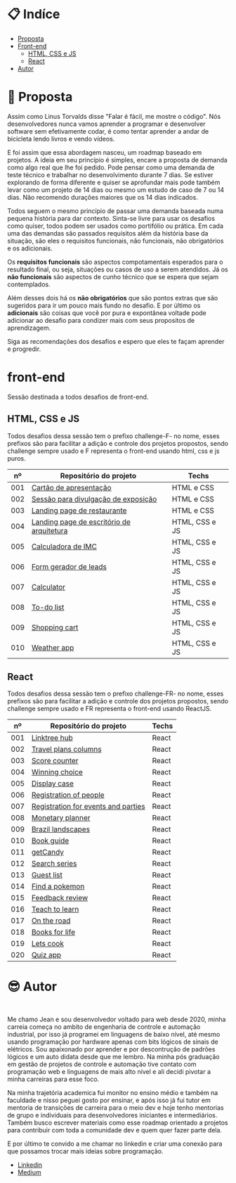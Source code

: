 # 📋 Indíce

- [Proposta](#id01)
- [Front-end](#id02)
  - [HTML, CSS e JS](#id02.1)
  - [React](#id02.2)
  <!-- - [back-end](#id03) -->
- [Autor](#id08)

# 🚀 Proposta <a name="id01"></a>

Assim como Linus Torvalds disse "Falar é fácil, me mostre o código". Nós desenvolvedores nunca vamos aprender a programar e desenvolver software sem efetivamente codar, é como tentar aprender a andar de bicicleta lendo livros e vendo vídeos.

E foi assim que essa abordagem nasceu, um roadmap baseado em projetos. A ideia em seu princípio é simples, encare a proposta de demanda como algo real que lhe foi pedido. Pode pensar como uma demanda de teste técnico e trabalhar no desenvolvimento durante 7 dias. Se estiver explorando de forma diferente e quiser se aprofundar mais pode também levar como um projeto de 14 dias ou mesmo um estudo de caso de 7 ou 14 dias. Não recomendo durações maiores que os 14 dias indicados.

Todos seguem o mesmo princípio de passar uma demanda baseada numa pequena história para dar contexto. Sinta-se livre para usar os desafios como quiser, todos podem ser usados como portifólio ou prática. Em cada uma das demandas são passados requisitos além da história base da situação, são eles o requisitos funcionais, não funcionais, não obrigatórios e os adicionais.

Os **requisitos funcionais** são aspectos compotamentais esperados para o resultado final, ou seja, situações ou casos de uso a serem atendidos. Já os **não funcionais** são aspectos de cunho técnico que se espera que sejam contemplados.

Além desses dois há os **não obrigatórios** que são pontos extras que são sugeridos para ir um pouco mais fundo no desafio. E por último os **adicionais** são coisas que você por pura e expontânea voltade pode adicionar ao desafio para condizer mais com seus propositos de aprendizagem.

Siga as recomendações dos desafios e espero que eles te façam aprender e progredir.

# front-end <a name="id02"></a>

Sessão destinada a todos desafios de front-end.

## HTML, CSS e JS <a name="id02.1"></a>

Todos desafios dessa sessão tem o prefixo challenge-F- no nome, esses prefixos são para facilitar a adição e controle dos projetos propostos, sendo challenge sempre usado e F representa o front-end usando html, css e js puros.

| nº  | Repositório do projeto                                                                                                       | Techs          |
| --- | ---------------------------------------------------------------------------------------------------------------------------- | -------------- |
| 001 | [Cartão de apresentação](https://github.com/JCDMeira/challenge-F-001-presentation-card "challenge-F-001-presentation-card")  | HTML e CSS     |
| 002 | [Sessão para divulgação de exposição](https://github.com/JCDMeira/challenge-F-002-one-section "challenge-F-002-one-section") | HTML e CSS     |
| 003 | [Landing page de restaurante](https://github.com/JCDMeira/challenge-F-003-lp "challenge-F-003-lp")                           | HTML e CSS     |
| 004 | [Landing page de escritório de arquitetura](https://github.com/JCDMeira/challenge-F-004-lp-js "challenge-F-004-lp-js")       | HTML, CSS e JS |
| 005 | [Calculadora de IMC](https://github.com/JCDMeira/challenge-F-005-imc-calculator "challenge-F-005-imc-calculator")            | HTML, CSS e JS |
| 006 | [Form gerador de leads](https://github.com/JCDMeira/challenge-F-006-form-validation "challenge-F-006-form-validation ")      | HTML, CSS e JS |
| 007 | [Calculator](https://github.com/JCDMeira/challenge-F-007-calculator "challenge-F-007-calculator")                            | HTML, CSS e JS |
| 008 | [To-do list](https://github.com/JCDMeira/challenge-F-008-to-do-list "challenge-F-008-to-do-list")                            | HTML, CSS e JS |
| 009 | [Shopping cart](https://github.com/JCDMeira/challenge-F-009-shopping-cart "challenge-F-009-shopping-cart")                   | HTML, CSS e JS |
| 010 | [Weather app](https://github.com/JCDMeira/challenge-F-010-weather-app "challenge-F-010-weather-app")                         | HTML, CSS e JS |

## React<a name="id02.2"></a>

Todos desafios dessa sessão tem o prefixo challenge-FR- no nome, esses prefixos são para facilitar a adição e controle dos projetos propostos, sendo challenge sempre usado e FR representa o front-end usando ReactJS.

| nº  | Repositório do projeto                                                                                                                                                         | Techs |
| --- | ------------------------------------------------------------------------------------------------------------------------------------------------------------------------------ | ----- |
| 001 | [Linktree hub](https://github.com/JCDMeira/challenge-FR-001-linktree-hub "challenge-FR-001-linktree-hub")                                                                      | React |
| 002 | [Travel plans columns](https://github.com/JCDMeira/challenge-FR-002-travel-plans-columns "challenge-FR-002-travel-plans-columns")                                              | React |
| 003 | [Score counter](https://github.com/JCDMeira/challenge-FR-003-score-counter "challenge-FR-003-score-counter")                                                                   | React |
| 004 | [Winning choice](https://github.com/JCDMeira/challenge-FR-004-winning-choice "challenge-FR-004-winning-choice")                                                                | React |
| 005 | [Display case](https://github.com/JCDMeira/challenge-FR-005-display-case "challenge-FR-005-display-case")                                                                      | React |
| 006 | [Registration of people](https://github.com/JCDMeira/challenge-FR-006-registration-of-people "challenge-FR-006-registration-of-people")                                        | React |
| 007 | [Registration for events and parties](https://github.com/JCDMeira/challenge-FR-007-registration-for-events-and-parties "challenge-FR-007-registration-for-events-and-parties") | React |
| 008 | [Monetary planner](https://github.com/JCDMeira/challenge-FR-008-monetary-planner "challenge-FR-008-monetary-planner")                                                          | React |
| 009 | [Brazil landscapes](https://github.com/JCDMeira/challenge-FR-009-brazil-landscapes "challenge-FR-009-brazil-landscapes")                                                       | React |
| 010 | [Book guide](https://github.com/JCDMeira/challenge-FR-010-book-guide "challenge-FR-010-book-guide")                                                                            | React |
| 011 | [getCandy](https://github.com/JCDMeira/challenge-FR-011-getCandy "challenge-FR-011-getCandy")                                                                                  | React |
| 012 | [Search series](https://github.com/JCDMeira/challenge-FR-012-search-series "challenge-FR-012-search-series")                                                                   | React |
| 013 | [Guest list](https://github.com/JCDMeira/challenge-FR-013-guest-list "challenge-FR-013-guest-list")                                                                            | React |
| 014 | [Find a pokemon](https://github.com/JCDMeira/challenge-FR-014-find-a-pokemon "challenge-FR-014-find-a-pokemon")                                                                | React |
| 015 | [Feedback review](https://github.com/JCDMeira/challenge-FR-015-feedback-review "challenge-FR-015-feedback-review")                                                             | React |
| 016 | [Teach to learn](https://github.com/JCDMeira/challenge-FR-016-teach-to-learn "challenge-FR-016-teach-to-learn")                                                                | React |
| 017 | [On the road](https://github.com/JCDMeira/challenge-FR-017-on-the-road "challenge-FR-017-on-the-road")                                                                         | React |
| 018 | [Books for life](https://github.com/JCDMeira/challenge-FR-018-books-for-life "challenge-FR-018-books-for-life")                                                                | React |
| 019 | [Lets cook](https://github.com/JCDMeira/challenge-FR-019-lets-cook "challenge-FR-019-lets-cook")                                                                               | React |
| 020 | [Quiz app](https://github.com/JCDMeira/challenge-FR-020-quiz-app "challenge-FR-020-quiz-app")                                                                                  | React |

# :sunglasses: Autor <a name="id08"></a>

<br />

Me chamo Jean e sou desenvolvedor voltado para web desde 2020, minha carreia começa no ambito de engenharia de controle e automação industrial, por isso já programei em linguagens de baixo nível, até mesmo usando programação por hardware apenas com bits lógicos de sinais de elétricos. Sou apaixonado por aprender e por descontrução de padrões lógicos e um auto didata desde que me lembro. Na minha pós graduação em gestão de projetos de controle e automação tive contato com programação web e linguagens de mais alto nível e ali decidi pivotar a minha carreiras para esse foco.

Na minha trajetória academica fui monitor no ensino médio e também na faculdade e nisso peguei gosto por ensinar, e após isso já fui tutor em mentoria de transições de carreira para o meio dev e hoje tenho mentorias de grupo e individuais para desenvolvedores iniciantes e intermediários. Também busco escrever materiais como esse roadmap orientado a projetos para contribuir com toda a comunidade dev e quem quer fazer parte dela.

E por último te convido a me chamar no linkedin e criar uma conexão para que possamos trocar mais ideias sobre programação.

- [Linkedin](https://www.linkedin.com/in/jeanmeira/)
- [Medium](https://medium.com/@jean.meira10)
